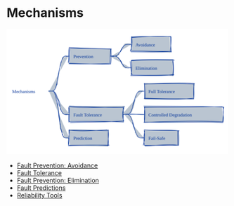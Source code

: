 # Mechanisms

<p align="center">
  <img src="../../assets/concepts/systems-reliability/mechanisms_v1.svg" alt="Systems Reliability - Mechanisms">
</p>

* [Fault Prevention: Avoidance](./fault_prevention_avoidance.md)
* [Fault Tolerance](./fault_tolerance.md)
* [Fault Prevention: Elimination](./fault_prevention_elimination.md)
* [Fault Predictions](./fault_prediction.md)
* [Reliability Tools](./reliability_tools.md)